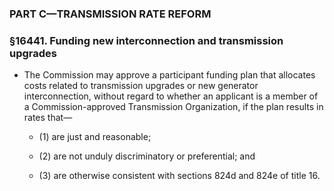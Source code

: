 ### PART C—TRANSMISSION RATE REFORM

### §16441. Funding new interconnection and transmission upgrades
* The Commission may approve a participant funding plan that allocates costs related to transmission upgrades or new generator interconnection, without regard to whether an applicant is a member of a Commission-approved Transmission Organization, if the plan results in rates that—

  * (1) are just and reasonable;

  * (2) are not unduly discriminatory or preferential; and

  * (3) are otherwise consistent with sections 824d and 824e of title 16.
